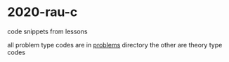 # 2020-rau-c
code snippets from lessons

all problem type codes are in [problems](problems) directory
the other are theory type codes
